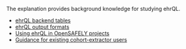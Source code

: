 The explanation provides background knowledge for studying ehrQL.

* [ehrQL backend tables](backend-tables.md)
* [ehrQL output formats](output-formats.md)
* [Using ehrQL in OpenSAFELY projects](using-ehrql-in-opensafely-projects.md)
* [Guidance for existing cohort-extractor users](guidance-for-existing-cohort-extractor-users.md)
